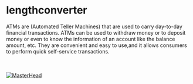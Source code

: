 # lengthconverter

ATMs are (Automated Teller Machines) that are used to carry day-to-day financial transactions. ATMs can be used to withdraw money or to deposit money or even to know the information of an account like the balance amount, etc. They are convenient and easy to use,and  it allows consumers to perform quick self-service transactions.

 <br><br>
[![MasterHead](clock.png)]()
 <br><br>
